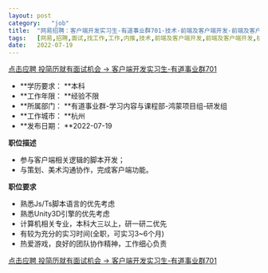 ```yaml
---
layout:	post
category:	"job"
title:	"网易招聘：客户端开发实习生-有道事业群701-技术-前端及客户端开发-前端及客户端开发-杭州本科经验不限"
tags:	[网易,招聘,面试,找工作,工作,内推,技术,前端及客户端开发,前端及客户端开发,杭州,本科,经验不限]
date:	2022-07-19
---
```


[点击应聘 投简历就有面试机会 -> 客户端开发实习生-有道事业群701](http://mobile.bole.netease.com/bole/boleDetail?id=41637&employeeId=346f03c3cda5f04c&key=all)



- **学历要求： **本科
- **工作年限： **经验不限
- **所属部门： **有道事业群-学习内容与课程部-鸿蒙项目组-研发组
- **工作城市： **杭州
- **发布日期： **2022-07-19



**职位描述**
- 参与客户端相关逻辑的脚本开发；
- 与策划、美术沟通协作，完成客户端功能。



**职位要求**
- 熟悉Js/Ts脚本语言的优先考虑
- 熟悉Unity3D引擎的优先考虑
- 计算机相关专业，本科大三以上，研一研二优先
- 有较为充分的实习时间(全职，可实习3~6个月)
- 热爱游戏，良好的团队协作精神，工作细心负责



[点击应聘 投简历就有面试机会 -> 客户端开发实习生-有道事业群701](http://mobile.bole.netease.com/bole/boleDetail?id=41637&employeeId=346f03c3cda5f04c&key=all)